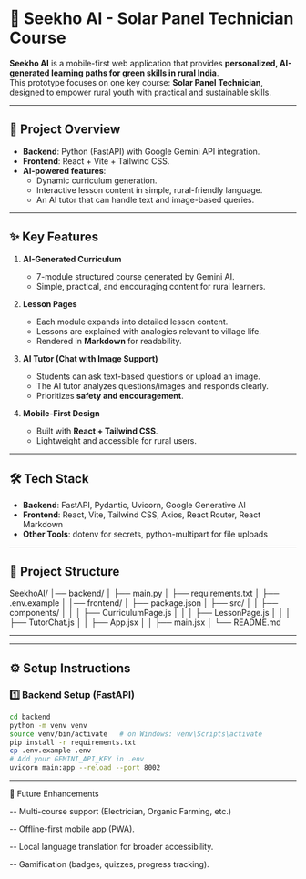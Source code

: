 # 🌱 Seekho AI - Solar Panel Technician Course

**Seekho AI** is a mobile-first web application that provides **personalized, AI-generated learning paths for green skills in rural India**.  
This prototype focuses on one key course: **Solar Panel Technician**, designed to empower rural youth with practical and sustainable skills.

---

## 🚀 Project Overview
- **Backend**: Python (FastAPI) with Google Gemini API integration.
- **Frontend**: React + Vite + Tailwind CSS.
- **AI-powered features**:
  - Dynamic curriculum generation.
  - Interactive lesson content in simple, rural-friendly language.
  - An AI tutor that can handle text and image-based queries.

---

## ✨ Key Features
1. **AI-Generated Curriculum**
   - 7-module structured course generated by Gemini AI.
   - Simple, practical, and encouraging content for rural learners.

2. **Lesson Pages**
   - Each module expands into detailed lesson content.
   - Lessons are explained with analogies relevant to village life.
   - Rendered in **Markdown** for readability.

3. **AI Tutor (Chat with Image Support)**
   - Students can ask text-based questions or upload an image.
   - The AI tutor analyzes questions/images and responds clearly.
   - Prioritizes **safety and encouragement**.

4. **Mobile-First Design**
   - Built with **React + Tailwind CSS**.
   - Lightweight and accessible for rural users.

---

## 🛠️ Tech Stack
- **Backend**: FastAPI, Pydantic, Uvicorn, Google Generative AI
- **Frontend**: React, Vite, Tailwind CSS, Axios, React Router, React Markdown
- **Other Tools**: dotenv for secrets, python-multipart for file uploads

---

## 📂 Project Structure
SeekhoAI/
│── backend/
│ ├── main.py
│ ├── requirements.txt
│ ├── .env.example
│
│── frontend/
│ ├── package.json
│ ├── src/
│ │ ├── components/
│ │ │ ├── CurriculumPage.js
│ │ │ ├── LessonPage.js
│ │ │ ├── TutorChat.js
│ │ ├── App.jsx
│ │ ├── main.jsx
│
└── README.md

---


---

## ⚙️ Setup Instructions

### 1️⃣ Backend Setup (FastAPI)
```bash
cd backend
python -m venv venv
source venv/bin/activate   # on Windows: venv\Scripts\activate
pip install -r requirements.txt
cp .env.example .env
# Add your GEMINI_API_KEY in .env
uvicorn main:app --reload --port 8002
```

---

🔮 Future Enhancements

-- Multi-course support (Electrician, Organic Farming, etc.)

-- Offline-first mobile app (PWA).

-- Local language translation for broader accessibility.

-- Gamification (badges, quizzes, progress tracking).
